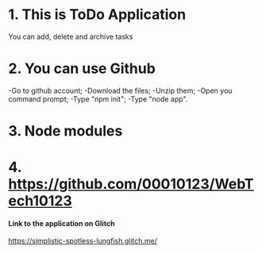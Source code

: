 # 1. This is ToDo Application

You can add, delete and archive tasks

# 2. You can use Github

-Go to github account;
-Download the files;
-Unzip them;
-Open you command prompt;
-Type "npm init";
-Type "node app".

# 3. Node modules

# 4. https://github.com/00010123/WebTech10123

#### Link to the application on Glitch

https://simplistic-spotless-lungfish.glitch.me/
